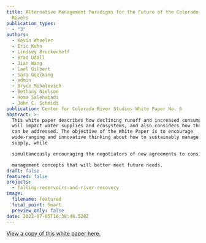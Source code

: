 ```yaml
---
title: Alternative Management Paradigms for the Future of the Colorado and Green
  Rivers
publication_types:
  - "3"
authors:
  - Kevin Wheeler
  - Eric Kuhn
  - Lindsey Bruckerhoff
  - Brad Udall
  - Jian Wang
  - Lael Gilbert
  - Sara Goecking
  - admin
  - Bryce Mihalevich
  - Bethany Nielson
  - Homa Salehabadi
  - John C. Schmidt
publication: Center for Colorado River Studies White Paper No. 6
abstract: >-
  This white paper describes how declining runoff and increased consumptive use
  will impact water supplies and ecosystems, and also considers how these risks
  can be addressed. The objective of the White Paper is to encourage
  wide-ranging and innovative thinking about how to sustainably manage the water
  supply, while

  simultaneously encouraging the negotiators of new agreements to consider their effects on ecosystems. To achieve this objective, we introduce a wide variety of alternative management paradigms that offer significant modifications or entirely new approaches to the status quo. Because of the magnitude and severity of the impending challenges that the basin faces, we intentionally describe and evaluate approaches that some might consider radical due to existing and assumed physical or management constraints. However, all infrastructural and institutional constraints on the Colorado River have been developed over only the last century, and to assume that decisions must remain bound by such constraints may limit our ability to identify innovative solutions needed to meet the challenges ahead. The goal of this white paper is to encourage conversation and consideration of new

  management concepts that will better meet future needs. 
draft: false
featured: false
projects:
  - falling-reservoirs-and-river-recovery
image:
  filename: featured
  focal_point: Smart
  preview_only: false
date: 2022-07-05T16:38:48.528Z
---
```

[View a copy of this white paper here.](https://qcnr.usu.edu/coloradoriver/news/WP6_announce)